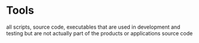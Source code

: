 # Tools
all scripts, source code, executables that are used in development and testing but are not actually part of the products or applications source code

